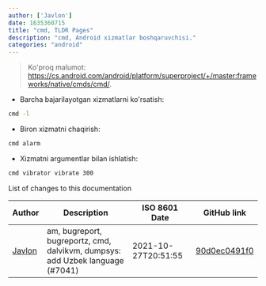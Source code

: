 ```yaml
---
author: ['Javlon']
date: 1635360715
title: "cmd, TLDR Pages"
description: "cmd, Android xizmatlar boshqaruvchisi."
categories: "android"
---
```

> Ko'proq malumot: <https://cs.android.com/android/platform/superproject/+/master:frameworks/native/cmds/cmd/>.

- Barcha bajarilayotgan xizmatlarni ko'rsatish:

```bash
cmd -l
```

- Biron xizmatni chaqirish:

```bash
cmd alarm
```

- Xizmatni argumentlar bilan ishlatish:

```bash
cmd vibrator vibrate 300
```
List of changes to this documentation


Author | Description | ISO 8601 Date | GitHub link
------|-----|-----|-----
[Javlon](mailto:56770292+javlonrahimov@users.noreply.github.com) | am, bugreport, bugreportz, cmd, dalvikvm, dumpsys: add Uzbek language (#7041) | 2021-10-27T20:51:55 | [90d0ec0491f0](https://github.com/tldr-pages/tldr/commit/90d0ec0491f0700ab86dd9a2cef848c38847c63f)

